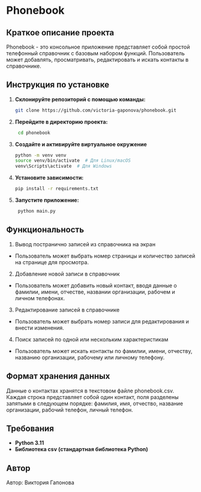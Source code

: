 # Phonebook

## Краткое описание проекта 
Phonebook - это консольное приложение представляет собой простой телефонный справочник с базовым набором функций. Пользователь может добавлять, просматривать, редактировать и искать контакты в справочнике.

## Инструкция по установке

1. **Склонируйте репозиторий с помощью команды:**

   ```bash
   git clone https://github.com/victoria-gaponova/phonebook.git
   ```
   
2. **Перейдите в директорию проекта:**
   ```bash
    cd phonebook
   ```

3. **Создайте и активируйте виртуальное окружение**

   ```bash
   python -m venv venv
   source venv/bin/activate  # Для Linux/macOS
   venv\Scripts\activate  # Для Windows
   ```

4. **Установите зависимости:**

   ```bash
   pip install -r requirements.txt
   ```
   
5. **Запустите приложение:**

   ```bash
    python main.py
   ```

## Функциональность
1. Вывод постранично записей из справочника на экран
- Пользователь может выбрать номер страницы и количество записей на странице для просмотра.
2. Добавление новой записи в справочник
- Пользователь может добавить новый контакт, вводя данные о фамилии, имени, отчестве, названии организации, рабочем и личном телефонах.
3. Редактирование записей в справочнике
- Пользователь может выбрать номер записи для редактирования и внести изменения.
4. Поиск записей по одной или нескольким характеристикам
- Пользователь может искать контакты по фамилии, имени, отчеству, названию организации, рабочему или личному телефону.

## Формат хранения данных
Данные о контактах хранятся в текстовом файле phonebook.csv. Каждая строка представляет собой один контакт, поля разделены запятыми в следующем порядке: фамилия, имя, отчество, название организации, рабочий телефон, личный телефон.

## Требования

- <b>Python 3.11</b>
- <b>Библиотека csv (стандартная библиотека Python)</b>

## Автор
Автор: Виктория Гапонова